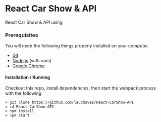 # React Car Show & API

React Car Show & API using 

### Prerequisites

You will need the following things properly installed on your computer.

* [Git](https://git-scm.com/)
* [Node.js](https://nodejs.org/) (with npm)
* [Google Chrome](https://google.com/chrome/)

#### Installation / Running

Checkout this repo, install dependencies, then start the webpack process with the following:

```
> git clone https://github.com/lauchaves/React-CarShow-API
> cd React-CarShow-API
> npm install
> npm start
```
